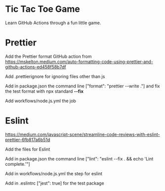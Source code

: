 # Tic Tac Toe Game

Learn GitHub Actions through a fun little game.

# Prettier

Add the Prettier format GitHub action from
https://mskelton.medium.com/auto-formatting-code-using-prettier-and-github-actions-ed458f58b7df

Add .prettierignore for ignoring files other than js

Add in package.json the command line ["format": "prettier --write ."] and fix the test format with npx standard **--fix**

Add workflows/node.js.yml the job


# Eslint 

https://medium.com/javascript-scene/streamline-code-reviews-with-eslint-prettier-6fb817a6b51d

Add the files for Eslint

Add in package.json the command line ["lint": "eslint --fix . && echo 'Lint complete.'"]

Add in workflows/node.js.yml the step for eslint


Add in .eslintrc  ["jest": true] for the test package
